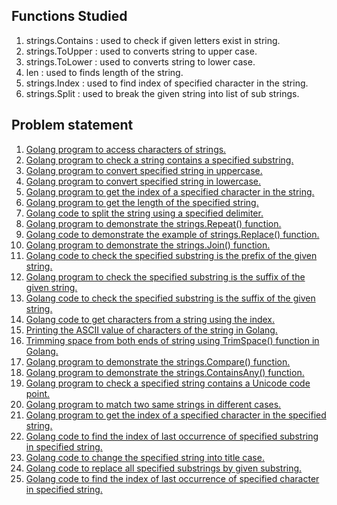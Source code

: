 <h2>Functions Studied</h2>
<ol>
    <li>
        <a>strings.Contains</a> : used to check if given letters exist in string.
    </li>
    <li>
        <a>strings.ToUpper</a> : used to converts string to upper case.
    </li>
    <li>
        <a>strings.ToLower</a> : used to converts string to lower case.
    </li>
    <li>
        <a>len</a> : used to finds length of the string.
    </li>
    <li>
        <a>strings.Index</a> : used to find index of specified character in the string.
    </li>
    <li>
        <a>strings.Split</a> : used to break the given string into list of sub strings.
    </li>
</ol>

<h2>Problem statement</h2>
<ol>
  <li>
      <a href="https://github.com/prasad-nimap/Golang/tree/main/Golang%20Problems/Strings/01Program/main.go">Golang program to access characters        of strings.</a>
  </li>
  <li>
      <a href="https://github.com/prasad-nimap/Golang/tree/main/Golang%20Problems/Strings/02Program/main.go">Golang program to check a string            contains a specified substring.</a>
  </li>
  <li>
    <a href="https://github.com/prasad-nimap/Golang/tree/main/Golang%20Problems/Strings/03Program/main.go">
      Golang program to convert specified string in uppercase.
    </a>
  </li>
  <li>
    <a href="https://github.com/prasad-nimap/Golang/tree/main/Golang%20Problems/Strings/04Program/main.go">
      Golang program to convert specified string in lowercase.
    </a>
  </li>
  <li>
    <a href="https://github.com/prasad-nimap/Golang/tree/main/Golang%20Problems/Strings/05Program/main.go">
      Golang program to get the index of a specified character in the string.
    </a>
  </li>
  <li>
    <a href="https://github.com/prasad-nimap/Golang/tree/main/Golang%20Problems/Strings/06Program/main.go">
      Golang program to get the length of the specified string.
    </a>
  </li>
  <li>
    <a href="https://github.com/prasad-nimap/Golang/tree/main/Golang%20Problems/Strings/07Program/main.go">
      Golang code to split the string using a specified delimiter.
    </a>
  </li>
  <li>
    <a href="https://github.com/prasad-nimap/Golang/tree/main/Golang%20Problems/Strings/08Program/main.go">
      Golang program to demonstrate the strings.Repeat() function.
    </a>
  </li>
  <li>
    <a href="https://github.com/prasad-nimap/Golang/tree/main/Golang%20Problems/Strings/09Program/main.go">
     Golang code to demonstrate the example of strings.Replace() function.
    </a>
  </li>
  <li>
    <a href="https://github.com/prasad-nimap/Golang/tree/main/Golang%20Problems/Strings/10Program/main.go">
     Golang program to demonstrate the strings.Join() function.
    </a>
  </li>
  <li>
    <a href="https://github.com/prasad-nimap/Golang/tree/main/Golang%20Problems/Strings/11Program/main.go">
     Golang code to check the specified substring is the prefix of the given string.
    </a>
  </li>
  <li>
    <a href="https://github.com/prasad-nimap/Golang/tree/main/Golang%20Problems/Strings/12Program/main.go">
     Golang program to check the specified substring is the suffix of the given string.
    </a>
  </li>
  <li>
    <a href="https://github.com/prasad-nimap/Golang/tree/main/Golang%20Problems/Strings/13Program/main.go">
     Golang code to check the specified substring is the suffix of the given string.
    </a>
  </li>
  <li>
    <a href="https://github.com/prasad-nimap/Golang/tree/main/Golang%20Problems/Strings/14Program/main.go">
     Golang code to get characters from a string using the index.
    </a>
  </li>
  <li>
    <a href="https://github.com/prasad-nimap/Golang/tree/main/Golang%20Problems/Strings/15Program/main.go">
     Printing the ASCII value of characters of the string in Golang.
    </a>
  </li>
  <li>
    <a href="https://github.com/prasad-nimap/Golang/tree/main/Golang%20Problems/Strings/16Program/main.go">
     Trimming space from both ends of string using TrimSpace() function in Golang.
    </a>
  </li>
  <li>
    <a href="https://github.com/prasad-nimap/Golang/tree/main/Golang%20Problems/Strings/17Program/main.go">
     Golang program to demonstrate the strings.Compare() function.
    </a>
  </li>
  <li>
    <a href="https://github.com/prasad-nimap/Golang/tree/main/Golang%20Problems/Strings/18Program/main.go">
     Golang program to demonstrate the strings.ContainsAny() function.
    </a>
  </li>
  <li>
    <a href="https://github.com/prasad-nimap/Golang/tree/main/Golang%20Problems/Strings/19Program/main.go">
     Golang program to check a specified string contains a Unicode code point.
    </a>
  </li>
  <li>
    <a href="https://github.com/prasad-nimap/Golang/tree/main/Golang%20Problems/Strings/20Program/main.go">
     Golang program to match two same strings in different cases.
    </a>
  </li>
  <li>
    <a href="https://github.com/prasad-nimap/Golang/tree/main/Golang%20Problems/Strings/21Program/main.go">
     Golang program to get the index of a specified character in the specified string.
    </a>
  </li>
  <li>
    <a href="https://github.com/prasad-nimap/Golang/tree/main/Golang%20Problems/Strings/22Program/main.go">
     Golang code to find the index of last occurrence of specified substring in specified string.
    </a>
  </li>
  <li>
    <a href="https://github.com/prasad-nimap/Golang/tree/main/Golang%20Problems/Strings/23Program/main.go">
     Golang code to change the specified string into title case.
    </a>
  </li>
  <li>
    <a href="https://github.com/prasad-nimap/Golang/tree/main/Golang%20Problems/Strings/24Program/main.go">
     Golang code to replace all specified substrings by given substring.
    </a>
  </li>
  <li>
    <a href="https://github.com/prasad-nimap/Golang/tree/main/Golang%20Problems/Strings/25Program/main.go">
     Golang code to find the index of last occurrence of specified character in specified string.
    </a>
  </li>
</ol>
